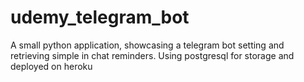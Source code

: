 # udemy_telegram_bot
A small python application, showcasing a telegram bot setting and retrieving simple in chat reminders. Using postgresql for storage and deployed on heroku
